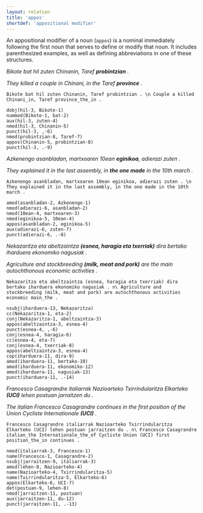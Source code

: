 ```yaml
---
layout: relation
title: 'appos'
shortdef: 'appositional modifier'
---
```


An appositional modifier of a noun (`appos`) is a nominal immediately following the first noun that serves to define or modify that noun. It includes parenthesized examples, as well as defining abbreviations in one of these structures.

*Bikote bat hil zuten Chinanin, Taref **probintzian** .*

*They killed a couple in Chinani, in the Taref **province** .* 

~~~ sdparse
Bikote bat hil zuten Chinanin, Taref probintzian . \n Couple a killed Chinani_in, Taref province_the_in . 

dobj(hil-3, Bikote-1)
nummod(Bikote-1, bat-2)
aux(hil-3, zuten-4)
nmod(hil-3, Chinanin-5)
punct(hil-3, ,-6)
nmod(probintzian-8, Taref-7)
appos(Chinanin-5, probintzian-8)
punct(hil-3, .-9)
~~~


*Azkenengo asanbladan, martxoaren 10ean **eginikoa**, adierazi zuten .*

*They explained it in the last assembly, in **the one made** in the 10th march .*

~~~ sdparse
Azkenengo asanbladan, martxoaren 10ean eginikoa, adierazi zuten . \n They explained it in the last assembly, in the one made in the 10th march .

amod(asanbladan-2, Azkenengo-1)
nmod(adierazi-6, asanbladan-2)
nmod(10ean-4, martxoaren-3)
nmod(eginikoa-5, 10ean-4)
appos(asanbladan-2, eginikoa-5)
aux(adierazi-6, zuten-7) 
punct(adierazi-6, .-8)
~~~
	

*Nekazaritza eta abeltzaintza **(esnea, haragia eta txerriak)** dira bertako iharduera ekonomiko nagusiak .* 

*Agriculture and stockbreeding **(milk, meat and pork)** are the main autochthonous economic activities .* 

~~~ sdparse
Nekazaritza eta abeltzaintza (esnea, haragia eta txerriak) dira bertako iharduera ekonomiko nagusiak . n\ Agriculture and stockbreeding (milk, meat and pork) are autochthonous activities economic main_the .

nsubj(iharduera-13, Nekazaritza)
cc(Nekazaritza-1, eta-2)
conj(Nekazaritza-1, abeltzaintza-3)
appos(abeltzaintza-3, esnea-4)
punct(esnea-4, ,-6)
conj(esnea-4, haragia-6)
cc(esnea-4, eta-7)
conj(esnea-4, txerriak-8)
appos(abeltzaintza-3, esnea-4)
cop(iharduera-11, dira-9)
amod(iharduera-11, bertako-10)
amod(iharduera-11, ekonomiko-12)
amod(iharduera-11, nagusiak-13)
punct(iharduera-11, .-14)
~~~


*Francesco Casagrandre italiarrak Nazioarteko Txirrindularitza Elkarteko **(UCI)** lehen postuan jarraitzen du .*

*The italian Francesco Casagrandre continues in the first position of the Union Cycliste Internationale **(UCI)** .*  

~~~ sdparse
Francesco Casagrandre italiarrak Nazioarteko Txirrindularitza Elkarteko (UCI) lehen postuan jarraitzen du . n\ Francesco Casagrandre italian_the Internationale_the_of Cycliste Union (UCI) first position_the_in continues .  

nmod(italiarrak-3, Francesco-1)
name(Francesco-1, Casagrandre-2)
nsubj(jarraitzen-9, italiarrak-3)
amod(lehen-8, Nazioarteko-4)
name(Nazioarteko-4, Txirrindularitza-5)
name(Txirrindularitza-5, Elkarteko-6)
appos(Elkarteko-6, UCI-7)
det(postuan-9, lehen-8)
nmod(jarraitzen-11, postuan)
aux(jarraitzen-11, du-12)
punct(jarraitzen-11, .-13)
~~~


<!-- Interlanguage links updated Út zář 29 18:41:07 CEST 2020 -->
